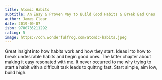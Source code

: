 ```yaml
---
title: Atomic Habits
subtitle: An Easy & Proven Way to Build Good Habits & Break Bad Ones
author: James Clear
date: 2019-09-07
isbn: 9780735211292
rating: 5
image: https://cdn.wonderfulfrog.com/atomic-habits.jpeg
---
```


Great insight into how habits work and how they start. Ideas into how to break undesirable habits and begin good ones. The latter chapter about making it easy resonated with me. It never occurred to me why trying to start a habit with a difficult task leads to quitting fast. Start simple, aim low, build high.

